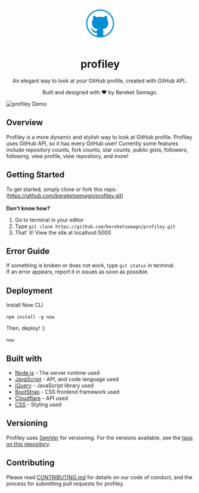 <p align="center">
  <img alt="Profiley Logo" src="assets/icon.png" width="100" />
</p>
<h1 align="center">
  profiley
</h1>
<p align="center">
  An elegant way to look at your GitHub profile, created with GitHub API.</a>.
</p>
<p align="center">
  Built and designed with ❤️ by Bereket Semagn.
  </a>
</p>

![profiley Demo](assets/demo.gif)

## Overview

Profiley is a more dynamic and stylish way to look at GitHub profile. Profiley uses GitHub API, so it has every GitHub user! Currently some features include repository counts, fork counts, star counts, public gists, followers, following, view profile, view repository, and more!


## Getting Started

To get started, simply clone or fork this repo: (https://github.com/bereketsemagn/profiley.git) <br>
<br>
**Don't know how?**
1. Go to terminal in your editor
2. Type ```git clone https://github.com/bereketsemagn/profiley.git```
3. That' it! View the site at localhost:5000

## Error Guide

If something is broken or does not work, type  ```git status``` in terminal. <br>
If an error appears, report it in issues as soon as possible.

## Deployment

Install Now CLI <br>

```npm install -g now```

Then, deploy! :) <br>

```now```

## Built with

* [Node.js](https://nodejs.org/en/docs/) - The server runtime used
* [JavaScript](https://developer.mozilla.org/en-US/docs/Web/JavaScript) - API, and code language used
* [jQuery](https://api.jquery.com/) - JavaScript library used
* [BootStrap](https://getbootstrap.com/docs/4.1/getting-started/introduction/) - CSS frontend framework used
* [Cloudflare](https://developers.cloudflare.com/docs/) - API used
* [CSS](https://developer.mozilla.org/en-US/docs/Web/CSS) - Styling used

## Versioning

Profiley uses [SemVer](http://semver.org/) for versioning. For the versions available, see the [tags on this repository](https://github.com/bereketsemagn/profiley). 

## Contributing

Please read [CONTRIBUTING.md](https://github.com/bereketsemagn/CONTRIBUTING.md) for details on our code of conduct, and the process for submitting pull requests for profiley.
